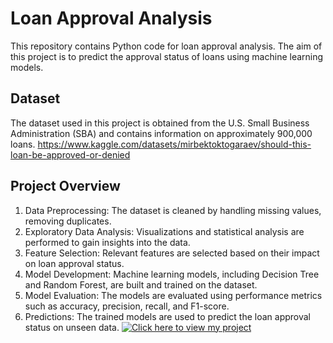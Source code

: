 # Loan Approval Analysis

This repository contains Python code for loan approval analysis. The aim of this project is to predict the approval status of loans using machine learning models.

## Dataset
The dataset used in this project is obtained from the U.S. Small Business Administration (SBA) and contains information on approximately 900,000 loans.
https://www.kaggle.com/datasets/mirbektoktogaraev/should-this-loan-be-approved-or-denied
## Project Overview
1. Data Preprocessing: The dataset is cleaned by handling missing values, removing duplicates.
2. Exploratory Data Analysis: Visualizations and statistical analysis are performed to gain insights into the data.
3. Feature Selection: Relevant features are selected based on their impact on loan approval status.
4. Model Development: Machine learning models, including Decision Tree and Random Forest, are built and trained on the dataset.
5. Model Evaluation: The models are evaluated using performance metrics such as accuracy, precision, recall, and F1-score.
6. Predictions: The trained models are used to predict the loan approval status on unseen data.
[![Click here to view my project](https://png.pngtree.com/png-clipart/20190410/ourmid/pngtree-red-glossy-button-png-image_908890.jpg)](https://aravaravind.github.io/Loan-Approval-Analysis/)

